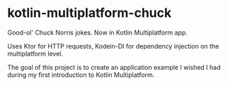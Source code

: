 # kotlin-multiplatform-chuck
Good-ol' Chuck Norris jokes. Now in Kotlin Multiplatform app.

Uses Ktor for HTTP requests, Kodein-DI for dependency injection on the multiplatform level.

The goal of this project is to create an application example I wished I had during my first introduction to Kotlin Multiplatform.
